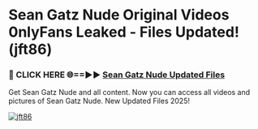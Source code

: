 # Sean Gatz Nude Original Videos 0nlyFans Leaked - Files Updated! (jft86)

<h3>🔴 CLICK HERE 🌐==►► <a href="https://tinyurl.com/4mcuefdz" rel="nofollow">Sean Gatz Nude Updated Files</a></h3>

Get Sean Gatz Nude and all content. Now you can access all videos and pictures of Sean Gatz Nude. New Updated Files 2025!

[![jft86](https://i.imgur.com/StAQSOY.gif)](https://tinyurl.com/4mcuefdz)
